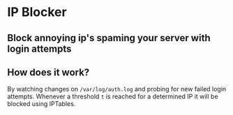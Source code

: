 # IP Blocker

## Block annoying ip's spaming your server with login attempts

## How does it work?

By watching changes on `/var/log/auth.log` and probing for new failed login attempts.
Whenever a threshold `t` is reached for a determined IP it will be blocked using IPTables.
